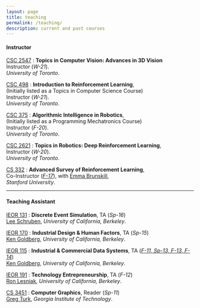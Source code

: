 ```yaml
---
layout: page
title: teaching
permalink: /teaching/
description: current and past courses
---
```


#### Instructor

[CSC 2547](http://pair.toronto.edu/csc2547-w21)
:  **Topics in Computer Vision: Advances in 3D Vision**  
Instructor (*W-21*).   
*University of Toronto*.   

[CSC 498](http://pair.toronto.edu/csc498-w21)
:  **Introduction to Reinforcement Learning**,  
(Initially listed as a Topics in Computer Science Course)   
Instructor (*W-21*).  
*University of Toronto*.   

[CSC 375](http://pair.toronto.edu/csc375-f20)
:  **Algorithmic Intelligence in Robotics**,  
(Initially listed as a Programming Mechatronics Course)   
Instructor (*F-20*).  
*University of Toronto*.   

[CSC 2621](http://pair.toronto.edu/csc2621-w20/#)
:  **Topics in Robotics: Deep Reinforcement Learning**,  
Instructor (*W-20*).  
*University of Toronto*.   

[CS 332](http://cs332.stanford.edu/#!index.md)
: **Advanced Survey of Reinforcement Learning**,  
Co-Instructor (*[F-17](http://web.stanford.edu/class/archive/cs/cs332/cs332.1182/#!index.md)*), with [Emma Brunskill](http://cs.stanford.edu/people/ebrun/),  
*Stanford University*. 


--- 

#### Teaching Assistant   


[IEOR 131](http://www.ieor.berkeley.edu/~ieor131/)
: **Discrete Event Simulation**,  TA (*Sp-16*)   
  [Lee Schruben](http://www.ieor.berkeley.edu/~schruben/), *University of California, Berkeley*.   

[IEOR 170](http://www.ieor.berkeley.edu/~ieor170/)
: **Industrial Design & Human Factors**, TA (*Sp-15*)   
  [Ken Goldberg](http://goldberg.berkeley.edu/), *University of California, Berkeley*.   

[IEOR 115](http://www.ieor.berkeley.edu/~ieor115/)
: **Industrial & Commercial Data Systems**, TA (*[F-11, Sp-13, F-13, F-14](http://courses.ieor.berkeley.edu/ieor115/sample_project.html)*)  
  [Ken Goldberg](http://goldberg.berkeley.edu/), *University of California, Berkeley*.   

[IEOR 191](http://www2.ieor.berkeley.edu/courses/ieor-191)
: **Technology Entrepreneurship**, TA (*F-12*)  
  [Ron Lesniak](http://ronlesniak.com/), *University of California, Berkeley*.  

[CS 3451](http://www.cc.gatech.edu/graphics/courses.html)
: **Computer Graphics**, Reader (*Sp-11*)   
  [Greg Turk](http://www.cc.gatech.edu/~turk/), *Georgia Institute of Technology*.  

